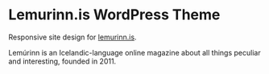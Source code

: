 # Lemurinn.is WordPress Theme

Responsive site design for [lemurinn.is](https://lemurinn.is).

Lemúrinn is an Icelandic-language online magazine about all things peculiar and interesting, founded in 2011.

